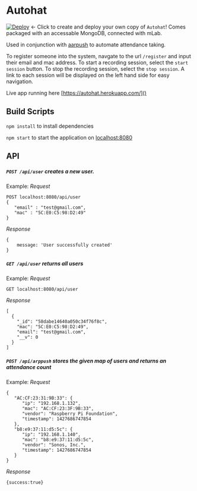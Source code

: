 # Autohat
[![Deploy](https://www.herokucdn.com/deploy/button.png)](https://heroku.com/deploy)
<- Click to create and deploy your own copy of `Autohat`! Comes packaged with an accessable MongoDB, connected with mLab.  

Used in conjunction with [aarpush](https://github.com/ghmeier/arppush) to automate attendance taking.

To register someone into the system, navgate to the url `/register` and input their email and mac address. To start a recording session, select the `start session` button. To stop the recording session, select the `stop session`. A link to each session will be displayed on the left hand side for easy navigation.

Live app running here [https://autohat.herokuapp.com/]()

## Build Scripts
`npm install` to install dependencies

`npm start` to start the application on [localhost:8080]()

## API

##### `POST /api/user` *creates a new user.* 
Example:
*Request*
```
POST localhost:8080/api/user
{
   "email" : "test@gmail.com",
   "mac" : "5C:E0:C5:98:D2:49"
}
``` 
*Response*
```
{
    message: 'User successfully created'
}
```

##### `GET /api/user` *returns all users* 
Example:
*Request*
```
GET localhost:8080/api/user
```
*Response*
```
[
  {
    "_id": "58dabe14640a050c34f76f8c",
    "mac": "5C:E0:C5:98:D2:49",
    "email": "test@gmail.com",
    "__v": 0
  }
]
````

##### `POST /api/arppush` *stores the given map of users and returns an attendance count*
Example:
*Request*
```
{
   "AC:CF:23:31:9B:33": {
      "ip": "192.168.1.132",
      "mac": "AC:CF:23:3F:9B:33",
      "vendor": "Raspberry Pi Foundation",
      "timestamp": 1427686747854
   },
   "b8:e9:37:11:d5:5c": {
      "ip": "192.168.1.140",
      "mac": "b8:e9:37:11:d5:5c",
      "vendor": "Sonos, Inc.",
      "timestamp": 1427686747854
   }
}
```
*Response*
```
{success:true}
```